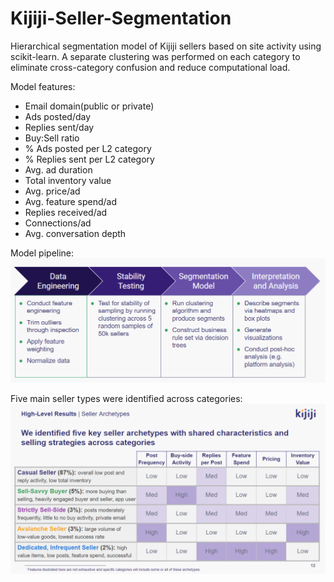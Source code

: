 # Kijiji-Seller-Segmentation

Hierarchical segmentation model of Kijiji sellers based on site activity using scikit-learn. A separate clustering was performed on each category to eliminate cross-category confusion and reduce computational load.

Model features:
* Email domain(public or private) 
* Ads posted/day
* Replies sent/day
* Buy:Sell ratio
* % Ads posted per L2 category
* % Replies sent per L2 category
* Avg. ad duration
* Total inventory value
* Avg. price/ad
* Avg. feature spend/ad
* Replies received/ad
* Connections/ad
* Avg. conversation depth

Model pipeline:
![Model Pipeline](images/model_pipeline.png)

Five main seller types were identified across categories:
![Seller Segmentation Results](images/seller_segmentation_results.png)
